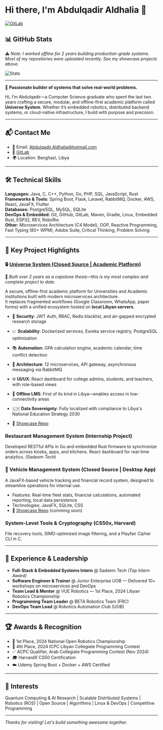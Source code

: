 # Hi there, I'm Abdulqadir Aldhalia 👋

[![GitLab](https://img.shields.io/badge/GitLab-Profile-orange?style=for-the-badge&logo=gitlab)](https://gitlab.com/Abdulqadir-Aldhalia)  

## 📊 GitHub Stats

⚠️ _Note: I worked offline for 2 years building production-grade systems. Most of my repositories were uploaded recently. See my showcase projects above._

![Stats](https://github-readme-streak-stats.herokuapp.com/?user=Abdulqadir-Aldhalia&theme=dark)

---

🚀 **Passionate builder of systems that solve real-world problems.**

Hi, I’m Abdulqadir—a Computer Science graduate who spent the last two years crafting a secure, modular, and offline-first academic platform called **Universe System**. Whether it’s embedded robotics, distributed backend systems, or cloud-native infrastructure, I build with purpose and precision.

---

## 📬 Contact Me

- 📧 Email: Abdulqadir.Aldhalia@hotmail.com  
- 🔗 [GitLab](https://gitlab.com/Abdulqadir-Aldhalia)  
- 🌍 Location: Benghazi, Libya  

---

## 🛠️ Technical Skills

**Languages:** Java, C, C++, Python, Go, PHP, SQL, JavaScript, Rust  
**Frameworks & Tools:** Spring Boot, Flask, Laravel, RabbitMQ, Docker, AWS, React, JavaFX, Flutter  
**Databases:** PostgreSQL, MySQL, SQLite  
**DevOps & Embedded:** Git, GitHub, GitLab, Maven, Gradle, Linux, Embedded Rust, ESP32, REV, RoboRio  
**Other:** Microservices Architecture (C4 Model), OOP, Reactive Programming, Fast Typing (80+ WPM), Adobe Suite, Critical Thinking, Problem Solving  

---

## 🚀 Key Project Highlights

### 🔒 [Universe System (Closed Source | Academic Platform)](https://github.com/Abdulqadir-Aldhalia/Universe-System-Showcase)  
🧠 *Built over 2 years as a capstone thesis—this is my most complex and complete project to date.*

A secure, offline-first academic platform for Universities and Academic institutions built with modern microservices architecture.  
It replaces fragmented workflows (Google Classroom, WhatsApp, paper forms) with a unified ecosystem hosted on **local Libyan servers**.

- 🔐 **Security**: JWT Auth, RBAC, Redis blacklist, and air-gapped encrypted research storage
- 📈 **Scalability**: Dockerized services, Eureka service registry, PostgreSQL optimization
- 📚 **Automation**: GPA calculation engine, academic calendar, time conflict detection
- 🧩 **Architecture**: 12 microservices, API gateway, asynchronous messaging via RabbitMQ
- 🌐 **UI/UX**: React dashboard for college admins, students, and teachers, with role-based views
- 📡 **Offline LMS**: First of its kind in Libya—enables access in low-connectivity areas
- 🇱🇾 **Data Sovereignty**: Fully localized with compliance to Libya's National Education Strategy 2030

- 📖 [Showcase Repo](https://github.com/Abdulqadir-Aldhalia/Universe-System-Showcase)

### Restaurant Management System (Internship Project)
  Developed RESTful APIs in Go and embedded Rust firmware to synchronize orders across kiosks, apps, and kitchens. React dashboard for real-time analytics. *(Sadeem Tech)*

### 🚗 Vehicle Management System (Closed Source | Desktop App)  
A JavaFX-based vehicle tracking and financial record system, designed to streamline operations for internal use.  
- Features: Real-time fleet stats, financial calculations, automated reporting, local data persistence  
- Technologies: JavaFX, SQLite, CSS  
- 📖 [Showcase Repo](https://github.com/Abdulqadir-Aldhalia/Vehicle-System-Showcase) (comming soon)


### System-Level Tools & Cryptography (CS50x, Harvard)
  File recovery tools, SIMD-optimized image filtering, and a Playfair Cipher CLI in C.

---

## 🧠 Experience & Leadership

- **Full-Stack & Embedded Systems Intern** @ Sadeem Tech *(Top Intern Award)*  
- **Software Engineer & Trainer** @ Junior Enterprise UOB — Delivered 10+ workshops on microservices and DevOps  
- **Team Lead & Mentor** @ VUE Robotics — 1st Place, 2024 Libyan Robotics Championship  
- **Programming Team Leader** @ BETA Robotics Team (FRC)  
- **DevOps Team Lead** @ Robotics Automation Club (UOB)  

---

## 🏆 Awards & Recognition

- 🥇 1st Place, 2024 National Open Robotics Championship  
- 🏅 4th Place, 2024 ICPC Libyan Collegiate Programming Contest  
- ✅ ACPC Qualifier, Arab Collegiate Programming Contest (Nov 2024)  
- 🎓 HarvardX CS50 Certification  
- ☁️ Udemy Spring Boot + Docker + AWS Certified  

---

## 🔭 Interests

Quantum Computing & AI Research | Scalable Distributed Systems | Robotics (ROS) | Open Source | Algorithms | Linux & DevOps | Competitive Programming

---

_Thanks for visiting! Let's build something awesome together._
